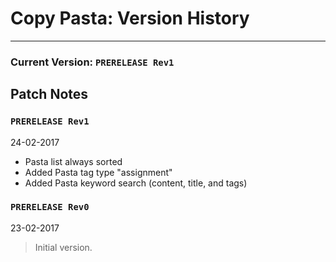 # Copy Pasta: Version History
___
### Current Version: `PRERELEASE Rev1`
## Patch Notes
### `PRERELEASE Rev1`
24-02-2017
* Pasta list always sorted
* Added Pasta tag type "assignment"
* Added Pasta keyword search (content, title, and tags)

### `PRERELEASE Rev0`
23-02-2017
> Initial version.
